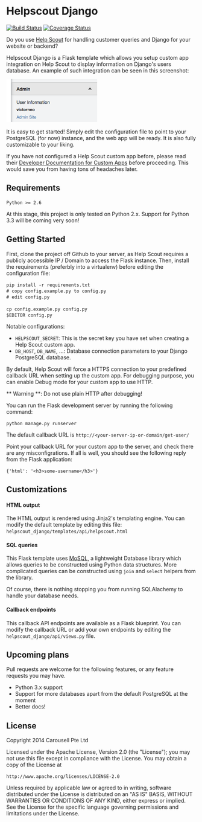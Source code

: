 # Helpscout Django

[![Build Status](https://travis-ci.org/carousell/Helpscout-Django.svg?branch=master)](https://travis-ci.org/carousell/Helpscout-Django)
[![Coverage Status](https://img.shields.io/coveralls/carousell/Helpscout-Django.svg)](https://coveralls.io/r/carousell/Helpscout-Django)

Do you use [Help Scout](https://www.helpscout.net/) for handling customer
queries and Django for your website or backend?

Helpscout Django is a Flask template which allows you setup custom app integration on Help Scout
to display information on Django's users database. An example of such integration can be
seen in this screenshot:

![Screenshot of Help Scout custom app](helpscout_customapp.png)

It is easy to get started! Simply edit the configuration file to point to your PostgreSQL (for now)
instance, and the web app will be ready. It is also fully customizable to your liking.

If you have not configured a Help Scout custom app before, please read their
[Developer Documentation for Custom Apps](http://developer.helpscout.net/custom-apps/)
before proceeding. This would save you from having tons of headaches later.

## Requirements

    Python >= 2.6

At this stage, this project is only tested on Python 2.x. Support for Python
3.3 will be coming very soon!

## Getting Started

First, clone the project off Github to your server, as Help Scout
requires a publicly accessible IP / Domain to access the Flask instance.
Then, install the requirements (preferbly into a virtualenv) before
editing the configuration file:

    pip install -r requirements.txt
    # copy config.example.py to config.py
    # edit config.py

    cp config.example.py config.py
    $EDITOR config.py

Notable configurations:

- `HELPSCOUT_SECRET`: This is the secret key you have set when creating a Help Scout custom app.
- `DB_HOST`, `DB_NAME`, ...: Database connection parameters to your Django PostgreSQL database.

By default, Help Scout will force a HTTPS connection to your predefined callback URL when
setting up the custom app. For debugging purpose, you can enable Debug mode for your
custom app to use HTTP.

** Warning **: Do not use plain HTTP after debugging!

You can run the Flask development server by running the following command:

    python manage.py runserver

The default callback URL is `http://<your-server-ip-or-domain/get-user/`

Point your callback URL for your custom app to the server, and check there are any
misconfigrations. If all is well, you should see the following reply from the Flask
application:

    {'html': '<h3>some-username</h3>'}

## Customizations

#### HTML output

The HTML output is rendered using Jinja2's templating engine. You can modify
the default template by editing this file: `helpscout_django/templates/api/helpscout.html`

#### SQL queries

This Flask template uses [MoSQL](http://mosql.mosky.tw/), a lightweight Database library
which allows queries to be constructed using Python data structures. More complicated
queries can be constructed using `join` and `select` helpers from the library.

Of course, there is nothing stopping you from running SQLAlachemy to handle your database
needs.

#### Callback endpoints

This callback API endpoints are available as a Flask blueprint. You can modify the callback
URL or add your own endpoints by editing the `helpscout_django/api/views.py` file.

## Upcoming plans

Pull requests are welcome for the following features, or any feature requests you may have.

- Python 3.x support
- Support for more databases apart from the default PostgreSQL at the moment
- Better docs!

## License

Copyright 2014 Carousell Pte Ltd

Licensed under the Apache License, Version 2.0 (the "License");
you may not use this file except in compliance with the License.
You may obtain a copy of the License at

    http://www.apache.org/licenses/LICENSE-2.0

Unless required by applicable law or agreed to in writing, software
distributed under the License is distributed on an "AS IS" BASIS,
WITHOUT WARRANTIES OR CONDITIONS OF ANY KIND, either express or implied.
See the License for the specific language governing permissions and
limitations under the License.
